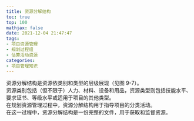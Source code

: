 ```yaml
---
title: 资源分解结构
toc: true
top: 100
mathjax: false
date: 2021-12-04 21:47:47
tags:
- 项目资源管理
- 规划过程组
- 估算活动资源
categories:
- 项目管理知识
---
```

资源分解结构是资源依类别和类型的层级展现（见图 9-7）。  
资源类别包括（但不限于）人力、材料、设备和用品，资源类型则包括技能水平、要求证书、等级水平或适用于项目的其他类型。  
在规划资源管理过程中，资源分解结构用于指导项目的分类活动。  
在这一过程中，资源分解结构是一份完整的文件，用于获取和监督资源。

